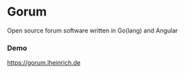# Gorum
Open source forum software written in Go(lang) and Angular

### Demo
https://gorum.lheinrich.de